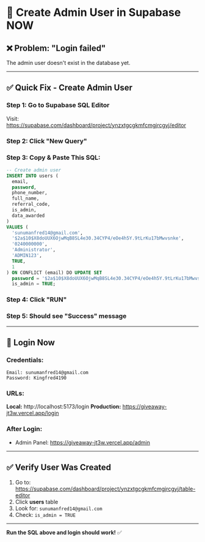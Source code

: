 # 🔧 Create Admin User in Supabase NOW

## ❌ Problem: "Login failed"
The admin user doesn't exist in the database yet.

---

## ✅ Quick Fix - Create Admin User

### Step 1: Go to Supabase SQL Editor
Visit: https://supabase.com/dashboard/project/ynzxtgcgkmfcmgjrcgyj/editor

### Step 2: Click "New Query"

### Step 3: Copy & Paste This SQL:

```sql
-- Create admin user
INSERT INTO users (
  email, 
  password, 
  phone_number, 
  full_name, 
  referral_code, 
  is_admin, 
  data_awarded
)
VALUES (
  'sunumanfred14@gmail.com',
  '$2a$10$X8doUUX6OjwMqB8SL4e30.34CYP4/eOe4h5Y.9tLrKu17bMwvsnke',
  '0240000000',
  'Administrator',
  'ADMIN123',
  TRUE,
  1
) ON CONFLICT (email) DO UPDATE SET 
  password = '$2a$10$X8doUUX6OjwMqB8SL4e30.34CYP4/eOe4h5Y.9tLrKu17bMwvsnke',
  is_admin = TRUE;
```

### Step 4: Click "RUN"

### Step 5: Should see "Success" message

---

## 🧪 Login Now

### Credentials:
```
Email: sunumanfred14@gmail.com
Password: Kingfred4190
```

### URLs:
**Local:** http://localhost:5173/login
**Production:** https://giveaway-jt3w.vercel.app/login

### After Login:
- Admin Panel: https://giveaway-jt3w.vercel.app/admin

---

## ✅ Verify User Was Created

1. Go to: https://supabase.com/dashboard/project/ynzxtgcgkmfcmgjrcgyj/table-editor
2. Click **users** table
3. Look for: `sunumanfred14@gmail.com`
4. Check: `is_admin = TRUE`

---

**Run the SQL above and login should work!** ✅
